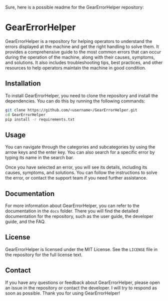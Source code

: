 Sure, here is a possible readme for the GearErrorHelper repository:

# GearErrorHelper

GearErrorHelper is a repository for helping operators to understand the errors displayed at the machine and get the right handling to solve them. It provides a comprehensive guide to the most common errors that can occur during the operation of the machine, along with their causes, symptoms, and solutions. It also includes troubleshooting tips, best practices, and other resources to help operators maintain the machine in good condition.

## Installation

To install GearErrorHelper, you need to clone the repository and install the dependencies. You can do this by running the following commands:

```bash
git clone https://github.com/<username>/GearErrorHelper.git
cd GearErrorHelper
pip install -r requirements.txt
```

## Usage

You can navigate through the categories and subcategories by using the arrow keys and the enter key. You can also search for a specific error by typing its name in the search bar.

Once you have selected an error, you will see its details, including its causes, symptoms, and solutions. You can follow the instructions to solve the error, or contact the support team if you need further assistance.

## Documentation

For more information about GearErrorHelper, you can refer to the documentation in the `docs` folder. There you will find the detailed documentation for the repository, such as the user guide, the developer guide, and the FAQ.

## License

GearErrorHelper is licensed under the MIT License. See the `LICENSE` file in the repository for the full license text.

## Contact

If you have any questions or feedback about GearErrorHelper, please open an issue in the repository or contact the developer. I will try to respond as soon as possible. Thank you for using GearErrorHelper!
